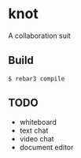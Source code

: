 knot
=====

A collaboration suit

Build
-----

    $ rebar3 compile

TODO
-----
* whiteboard
* text chat
* video chat
* document editor
